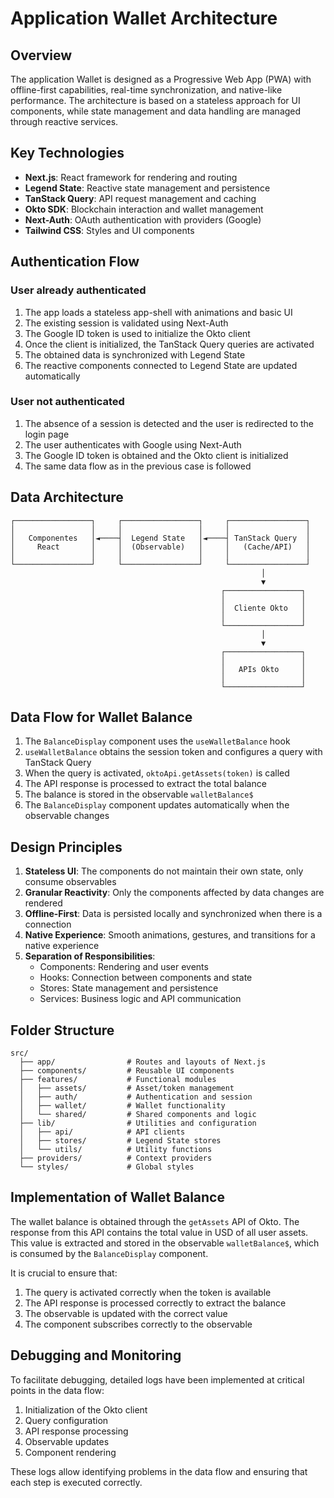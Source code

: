 # Application Wallet Architecture

## Overview

The application Wallet is designed as a Progressive Web App (PWA) with offline-first capabilities, real-time synchronization, and native-like performance. The architecture is based on a stateless approach for UI components, while state management and data handling are managed through reactive services.

## Key Technologies

- **Next.js**: React framework for rendering and routing
- **Legend State**: Reactive state management and persistence
- **TanStack Query**: API request management and caching
- **Okto SDK**: Blockchain interaction and wallet management
- **Next-Auth**: OAuth authentication with providers (Google)
- **Tailwind CSS**: Styles and UI components

## Authentication Flow

### User already authenticated

1. The app loads a stateless app-shell with animations and basic UI
2. The existing session is validated using Next-Auth
3. The Google ID token is used to initialize the Okto client
4. Once the client is initialized, the TanStack Query queries are activated
5. The obtained data is synchronized with Legend State
6. The reactive components connected to Legend State are updated automatically

### User not authenticated

1. The absence of a session is detected and the user is redirected to the login page
2. The user authenticates with Google using Next-Auth
3. The Google ID token is obtained and the Okto client is initialized
4. The same data flow as in the previous case is followed

## Data Architecture

```
┌─────────────────┐     ┌─────────────────┐     ┌─────────────────┐
│                 │     │                 │     │                 │
│   Componentes   │◄────┤  Legend State   │◄────┤ TanStack Query  │
│     React       │     │  (Observable)   │     │   (Cache/API)   │
│                 │     │                 │     │                 │
└─────────────────┘     └─────────────────┘     └─────────────────┘
                                                        │
                                                        ▼
                                               ┌─────────────────┐
                                               │                 │
                                               │  Cliente Okto   │
                                               │                 │
                                               └─────────────────┘
                                                        │
                                                        ▼
                                               ┌─────────────────┐
                                               │                 │
                                               │   APIs Okto     │
                                               │                 │
                                               └─────────────────┘
```

## Data Flow for Wallet Balance

1. The `BalanceDisplay` component uses the `useWalletBalance` hook
2. `useWalletBalance` obtains the session token and configures a query with TanStack Query
3. When the query is activated, `oktoApi.getAssets(token)` is called
4. The API response is processed to extract the total balance
5. The balance is stored in the observable `walletBalance$`
6. The `BalanceDisplay` component updates automatically when the observable changes

## Design Principles

1. **Stateless UI**: The components do not maintain their own state, only consume observables
2. **Granular Reactivity**: Only the components affected by data changes are rendered
3. **Offline-First**: Data is persisted locally and synchronized when there is a connection
4. **Native Experience**: Smooth animations, gestures, and transitions for a native experience
5. **Separation of Responsibilities**:
    - Components: Rendering and user events
    - Hooks: Connection between components and state
    - Stores: State management and persistence
    - Services: Business logic and API communication

## Folder Structure

```
src/
  ├── app/                # Routes and layouts of Next.js
  ├── components/         # Reusable UI components
  ├── features/           # Functional modules
  │   ├── assets/         # Asset/token management
  │   ├── auth/           # Authentication and session
  │   ├── wallet/         # Wallet functionality
  │   └── shared/         # Shared components and logic
  ├── lib/                # Utilities and configuration
  │   ├── api/            # API clients
  │   ├── stores/         # Legend State stores
  │   └── utils/          # Utility functions
  ├── providers/          # Context providers
  └── styles/             # Global styles
```

## Implementation of Wallet Balance

The wallet balance is obtained through the `getAssets` API of Okto. The response from this API contains the total value in USD of all user assets. This value is extracted and stored in the observable `walletBalance$`, which is consumed by the `BalanceDisplay` component.

It is crucial to ensure that:

1. The query is activated correctly when the token is available
2. The API response is processed correctly to extract the balance
3. The observable is updated with the correct value
4. The component subscribes correctly to the observable

## Debugging and Monitoring

To facilitate debugging, detailed logs have been implemented at critical points in the data flow:

1. Initialization of the Okto client
2. Query configuration
3. API response processing
4. Observable updates
5. Component rendering

These logs allow identifying problems in the data flow and ensuring that each step is executed correctly.
